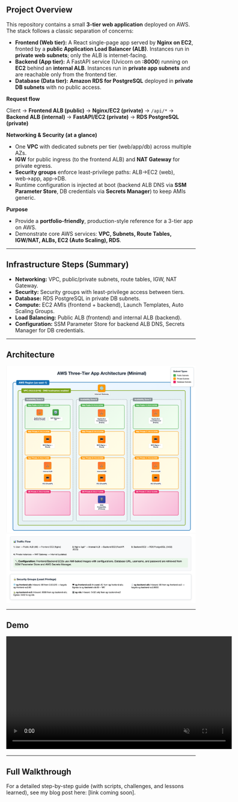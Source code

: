 ## Project Overview

This repository contains a small **3-tier web application** deployed on AWS. The stack follows a classic separation of concerns:

- **Frontend (Web tier):** A React single-page app served by **Nginx on EC2**, fronted by a **public Application Load Balancer (ALB)**. Instances run in **private web subnets**; only the ALB is internet-facing.
- **Backend (App tier):** A FastAPI service (Uvicorn on **:8000**) running on **EC2** behind an **internal ALB**. Instances run in **private app subnets** and are reachable only from the frontend tier.
- **Database (Data tier):** **Amazon RDS for PostgreSQL** deployed in **private DB subnets** with no public access.

**Request flow**

Client → **Frontend ALB (public)** → **Nginx/EC2 (private)** → `/api/*` → **Backend ALB (internal)** → **FastAPI/EC2 (private)** → **RDS PostgreSQL (private)**

**Networking & Security (at a glance)**

- One **VPC** with dedicated subnets per tier (web/app/db) across multiple AZs.
- **IGW** for public ingress (to the frontend ALB) and **NAT Gateway** for private egress.
- **Security groups** enforce least-privilege paths: ALB→EC2 (web), web→app, app→DB.
- Runtime configuration is injected at boot (backend ALB DNS via **SSM Parameter Store**, DB credentials via **Secrets Manager**) to keep AMIs generic.

**Purpose**

- Provide a **portfolio-friendly**, production-style reference for a 3-tier app on AWS.
- Demonstrate core AWS services: **VPC, Subnets, Route Tables, IGW/NAT, ALBs, EC2 (Auto Scaling), RDS**.

---

## Infrastructure Steps (Summary)

- **Networking:** VPC, public/private subnets, route tables, IGW, NAT Gateway.  
- **Security:** Security groups with least-privilege access between tiers.  
- **Database:** RDS PostgreSQL in private DB subnets.  
- **Compute:** EC2 AMIs (frontend + backend), Launch Templates, Auto Scaling Groups.  
- **Load Balancing:** Public ALB (frontend) and internal ALB (backend).  
- **Configuration:** SSM Parameter Store for backend ALB DNS, Secrets Manager for DB credentials.  

---

## Architecture

![3-tier-architecture](3-tier-architecture.png)  
![traffic flow](traffic-flow.png)

---

## Demo
<video src="demo.mp4" controls autoplay loop muted width="600"></video>


---

## Full Walkthrough

For a detailed step-by-step guide (with scripts, challenges, and lessons learned), see my blog post here: [link coming soon].
